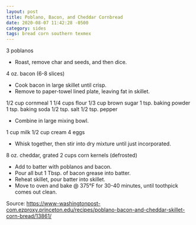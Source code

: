 ```yaml
---
layout: post
title: Poblano, Bacon, and Cheddar Cornbread
date: 2020-08-07 11:42:28 -0500
category: sides
tags: bread corn southern texmex
---
```

3 poblanos  
<ul>
 	<li>Roast, remove char and seeds, and then dice.</li>
</ul>
4 oz. bacon (6-8 slices)  
<ul>
 	<li>Cook bacon in large skillet until crisp.</li>
 	<li>Remove to paper-towel lined plate, leaving fat in skillet.</li>
</ul>
1/2 cup cornmeal  
1 1/4 cups flour  
1/3 cup brown sugar  
1 tsp. baking powder  
1 tsp. baking soda  
1/2 tsp. salt  
1/2 tsp. pepper  
<ul>
 	<li>Combine in large mixing bowl.</li>
</ul>
1 cup milk  
1/2 cup cream  
4 eggs  
<ul>
 	<li>Whisk together, then stir into dry mixture until just incorporated.</li>
</ul>
8 oz. cheddar, grated  
2 cups corn kernels (defrosted)  
<ul>
 	<li>Add to batter with poblanos and bacon.</li>
 	<li>Pour all but 1 Tbsp. of bacon grease into batter.</li>
 	<li>Reheat skillet, pour batter into skillet.</li>
 	<li>Move to oven and bake @ 375°F for 30-40 minutes, until toothpick comes out clean.</li>
</ul>
Source: <a href="https://www-washingtonpost-com.ezproxy.princeton.edu/recipes/poblano-bacon-and-cheddar-skillet-corn-bread/13861/">https://www-washingtonpost-com.ezproxy.princeton.edu/recipes/poblano-bacon-and-cheddar-skillet-corn-bread/13861/</a>
